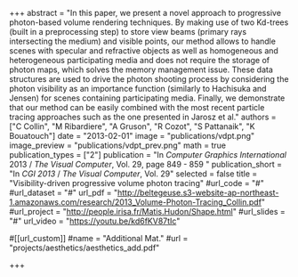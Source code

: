 +++
abstract = "In this paper, we present a novel approach to progressive photon-based volume rendering techniques. By making use of two Kd-trees (built in a preprocessing step) to store view beams (primary rays intersecting the medium) and visible points, our method allows to handle scenes with specular and refractive objects as well as homogeneous and heterogeneous participating media and does not require the storage of photon maps, which solves the memory management issue. These data structures are used to drive the photon shooting process by considering the photon visibility as an importance function (similarly to Hachisuka and Jensen) for scenes containing participating media. Finally, we demonstrate that our method can be easily combined with the most recent particle tracing approaches such as the one presented in Jarosz et al."
authors = ["C Collin", "M Ribardiere", "A Gruson", "R Cozot", "S Pattanaik", "K Bouatouch"]
date = "2013-02-01"
image = "publications/vdpt.png"
image_preview = "publications/vdpt_prev.png"
math = true
publication_types = ["2"]
publication = "In *Computer Graphics International* 2013 / *The Visual Computer*, Vol. 29, page 849 - 859 "
publication_short = "In *CGI 2013* / *The Visual Computer*, Vol. 29"
selected = false
title = "Visibility-driven progressive volume photon tracing"
#url_code = "#"
#url_dataset = "#"
url_pdf = "http://beltegeuse.s3-website-ap-northeast-1.amazonaws.com/research/2013_Volume-Photon-Tracing_Collin.pdf"
#url_project = "http://people.irisa.fr/Matis.Hudon/Shape.html"
#url_slides = "#"
url_video = "https://youtu.be/kd6fKV87tIc"

#[[url_custom]]
#name = "Additional Mat."
#url = "projects/aesthetics/aesthetics_add.pdf"

+++
